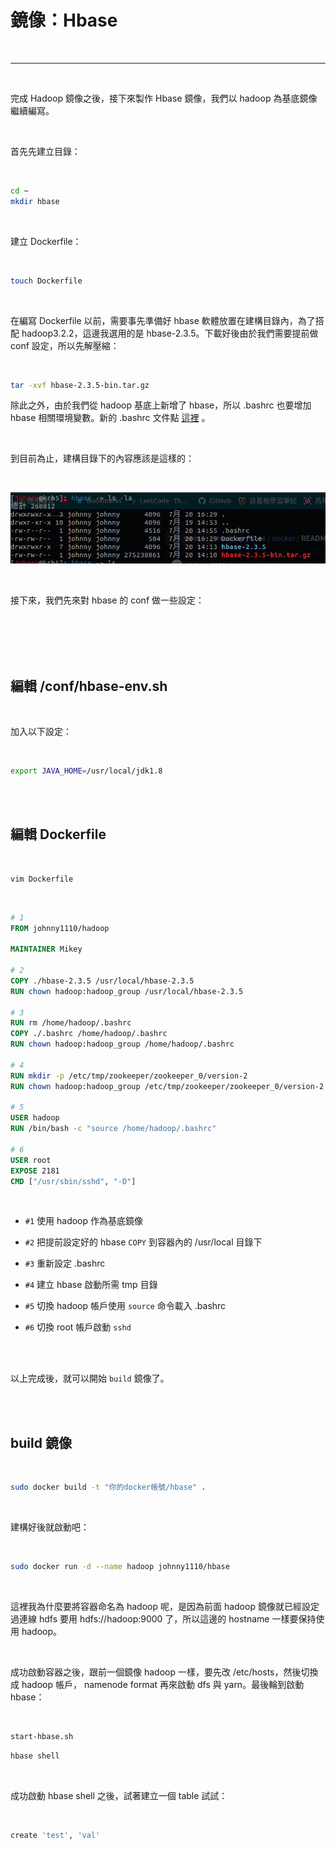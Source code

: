 # 鏡像：Hbase

<br>

---

<br>

完成 Hadoop 鏡像之後，接下來製作 Hbase 鏡像，我們以 hadoop 為基底鏡像繼續編寫。

<br>

首先先建立目錄：

<br>

```bash
cd ~
mkdir hbase
```

<br>

建立 Dockerfile：

<br>

```bash
touch Dockerfile
```

<br>

在編寫 Dockerfile 以前，需要事先準備好 hbase 軟體放置在建構目錄內，為了搭配 hadoop3.2.2，這邊我選用的是 hbase-2.3.5。下載好後由於我們需要提前做 conf 設定，所以先解壓縮：

<br>

```bash
tar -xvf hbase-2.3.5-bin.tar.gz
```

除此之外，由於我們從 hadoop 基底上新增了 hbase，所以 .bashrc 也要增加 hbase 相關環境變數。新的 .bashrc 文件點 [這裡](.bashrc) 。

<br>

到目前為止，建構目錄下的內容應該是這樣的：

<br>

![1](imgs/1.png)

<br>

接下來，我們先來對 hbase 的 conf 做一些設定：

<br>
<br>
<br>
<br>


## 編輯 /conf/hbase-env.sh

<br>

加入以下設定：

<br>

```bash
export JAVA_HOME=/usr/local/jdk1.8
```

<br>
<br>

## 編輯 Dockerfile

<br>

```bash
vim Dockerfile
```

<br>

```Dockerfile
# 1
FROM johnny1110/hadoop

MAINTAINER Mikey

# 2
COPY ./hbase-2.3.5 /usr/local/hbase-2.3.5
RUN chown hadoop:hadoop_group /usr/local/hbase-2.3.5

# 3
RUN rm /home/hadoop/.bashrc
COPY ./.bashrc /home/hadoop/.bashrc
RUN chown hadoop:hadoop_group /home/hadoop/.bashrc

# 4
RUN mkdir -p /etc/tmp/zookeeper/zookeeper_0/version-2
RUN chown hadoop:hadoop_group /etc/tmp/zookeeper/zookeeper_0/version-2

# 5
USER hadoop
RUN /bin/bash -c "source /home/hadoop/.bashrc"

# 6
USER root
EXPOSE 2181
CMD ["/usr/sbin/sshd", "-D"]
```

<br>

* `#1` 使用 hadoop 作為基底鏡像

* `#2` 把提前設定好的 hbase `COPY` 到容器內的 /usr/local 目錄下

* `#3` 重新設定 .bashrc

* `#4` 建立 hbase 啟動所需 tmp 目錄

* `#5` 切換 hadoop 帳戶使用 `source` 命令載入 .bashrc 

* `#6` 切換 root 帳戶啟動 `sshd`


<br>
<br>

以上完成後，就可以開始 `build` 鏡像了。

<br>
<br>


## build 鏡像

<br>

```bash
sudo docker build -t "你的docker帳號/hbase" .
```

<br>

建構好後就啟動吧：

<br>

```bash
sudo docker run -d --name hadoop johnny1110/hbase  
```

<br>

這裡我為什麼要將容器命名為 hadoop 呢，是因為前面 hadoop 鏡像就已經設定過連線 hdfs 要用 hdfs://hadoop:9000 了，所以這邊的 hostname 一樣要保持使用 hadoop。

<br>

成功啟動容器之後，跟前一個鏡像 hadoop 一樣，要先改 /etc/hosts，然後切換成 hadoop 帳戶， namenode format 再來啟動 dfs 與 yarn。最後輪到啟動 hbase：

<br>

```bash
start-hbase.sh
```

```bash
hbase shell
```

<br>

成功啟動 hbase shell 之後，試著建立一個 table 試試：

<br>

```bash
create 'test', 'val'
```